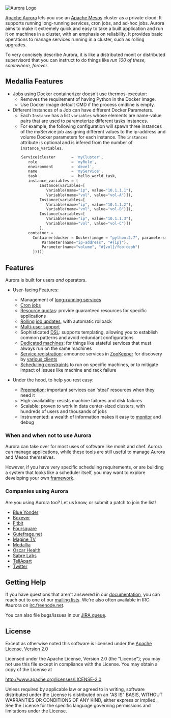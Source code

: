 ![Aurora Logo](docs/images/aurora_logo.png)

[Apache Aurora](https://aurora.apache.org/) lets you use an [Apache Mesos](http://mesos.apache.org)
cluster as a private cloud. It supports running long-running services, cron jobs, and ad-hoc jobs.
Aurora aims to make it extremely quick and easy to take a built application and run it on machines
in a cluster, with an emphasis on reliability. It provides basic operations to manage services
running in a cluster, such as rolling upgrades.

To very concisely describe Aurora, it is like a distributed monit or distributed supervisord that
you can instruct to do things like _run 100 of these, somewhere, forever_.

## Medallia Features

* Jobs using Docker containerizer doesn't use thermos-executor:
  - Removes the requirement of having Python in the Docker Image.
  - Use Docker image default CMD if the process cmdline is empty.
* Different Instances of a Job can have different Docker Parameters. 
  - Each `Instance` has a list `variables` whose elements are name-value pairs
    that are used to parameterize different tasks instances. 
  - For example, the following configuration will spawn three 
    instances of the myService job assigning different values to the ip-address and volume Docker 
    parameters for each instance. The `instances` attribute is optional and is infered from the 
    number of `instance_variables`. 
     
```python
       Service(cluster       = 'myCluster',
          role               = 'myRole',
          environment        = 'devel',
          name               = 'myService',
          task               =  hello_world_task,
          instance_variables = [
               Instance(variables=[
                  Variable(name="ip", value="10.1.1.1"),
                  Variable(name="vol", value="vol-A")]),
               Instance(variables=[
                  Variable(name="ip", value="10.1.1.2"),
                  Variable(name="vol", value="vol-B")]),
               Instance(variables=[
                  Variable(name="ip", value="10.1.1.3"),
                  Variable(name="vol", value="vol-C")])
               ],
          container =
            Container(docker = Docker(image = "python:2.7", parameters=[
	            Parameter(name="ip-address", "#{ip}"),
	            Parameter(name="volume", "#{vol}/foo:ceph")
            ])))]
```
  
## Features

Aurora is built for users _and_ operators.

* User-facing Features:
  - Management of [long-running services](docs/features/services.md)
  - [Cron jobs](docs/features/cron-jobs.md)
  - [Resource quotas](docs/features/multitenancy.md): provide guaranteed resources for specific
    applications
  - [Rolling job updates](docs/features/job-updates.md), with automatic rollback
  - [Multi-user support](docs/features/multitenancy.md)
  - Sophisticated [DSL](docs/reference/configuration-tutorial.md): supports templating, allowing you to
    establish common patterns and avoid redundant configurations
  - [Dedicated machines](docs/features/constraints.md#dedicated-attribute):
    for things like stateful services that must always run on the same machines
  - [Service registration](docs/features/service-discovery.md): announce services in
    [ZooKeeper](http://zookeeper.apache.org/) for discovery by [various clients](docs/additional-resources/tools.md)
  - [Scheduling constraints](docs/features/constraints.md)
    to run on specific machines, or to mitigate impact of issues like machine and rack failure

* Under the hood, to help you rest easy:
  - [Preemption](docs/features/multitenancy.md): important services can 'steal' resources when they need it
  - High-availability: resists machine failures and disk failures
  - Scalable: proven to work in data center-sized clusters, with hundreds of users and thousands of
    jobs
  - Instrumented: a wealth of information makes it easy to [monitor](docs/operations/monitoring.md)
    and debug

### When and when not to use Aurora
Aurora can take over for most uses of software like monit and chef.  Aurora can manage applications,
while these tools are still useful to manage Aurora and Mesos themselves.

However, if you have very specific scheduling requirements, or are building a system that looks like a
scheduler itself, you may want to explore developing your own
[framework](http://mesos.apache.org/documentation/latest/app-framework-development-guide).

### Companies using Aurora
Are you using Aurora too?  Let us know, or submit a patch to join the list!

- [Blue Yonder](http://www.blue-yonder.com)
- [Boxever](http://www.boxever.com)
- [Fitbit](https://fitbit.com)
- [Foursquare](https://foursquare.com)
- [Gutefrage.net](https://www.gutefrage.net)
- [Magine TV](https://magine.com)
- [Medallia](http://www.medallia.com)
- [Oscar Health](https://www.hioscar.com)
- [Sabre Labs](http://www.sabre.com)
- [TellApart](https://www.tellapart.com)
- [Twitter](https://twitter.com)


## Getting Help
If you have questions that aren't answered in our [documentation](https://aurora.apache.org/documentation/latest/), you can reach out to one of our [mailing lists](https://aurora.apache.org/community/). We're also often available in IRC: #aurora on
[irc.freenode.net](http://webchat.freenode.net/?channels=#aurora).

You can also file bugs/issues in our [JIRA queue](http://issues.apache.org/jira/browse/AURORA).


## License
Except as otherwise noted this software is licensed under the
[Apache License, Version 2.0](http://www.apache.org/licenses/LICENSE-2.0.html)

Licensed under the Apache License, Version 2.0 (the "License");
you may not use this file except in compliance with the License.
You may obtain a copy of the License at

  http://www.apache.org/licenses/LICENSE-2.0

Unless required by applicable law or agreed to in writing, software
distributed under the License is distributed on an "AS IS" BASIS,
WITHOUT WARRANTIES OR CONDITIONS OF ANY KIND, either express or implied.
See the License for the specific language governing permissions and
limitations under the License.
